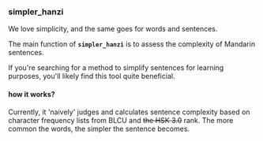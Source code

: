 ### simpler_hanzi
We love simplicity, and the same goes for words and sentences.

The main function of __`simpler_hanzi`__ is to assess the complexity of Mandarin sentences.

If you're searching for a method to simplify sentences for learning purposes, you'll likely find this tool quite beneficial.

#### how it works?
Currently, it 'naively' judges and calculates sentence complexity based on character frequency lists from BLCU and ~~the HSK 3.0~~ rank. The more common the words, the simpler the sentence becomes.